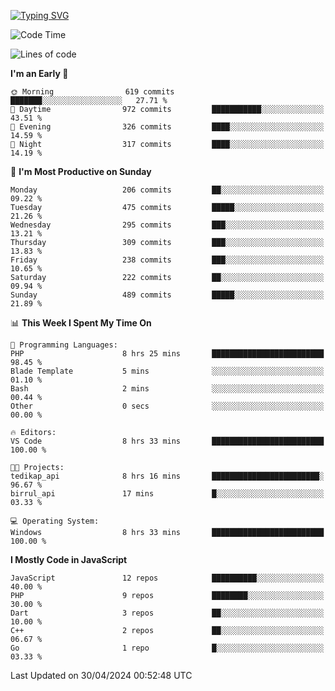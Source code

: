 [![Typing SVG](https://readme-typing-svg.demolab.com?font=Fira+Code&pause=1000&color=F7F7F7&random=false&width=435&lines=Hi+%F0%9F%91%8B%2C+I'm+Rafiu+Sidqi;Junior+Backend+Developer)](https://git.io/typing-svg)
<!--START_SECTION:waka-->
![Code Time](http://img.shields.io/badge/Code%20Time-195%20hrs%205%20mins-blue)

![Lines of code](https://img.shields.io/badge/From%20Hello%20World%20I%27ve%20Written-857.8%20thousand%20lines%20of%20code-blue)

**I'm an Early 🐤** 

```text
🌞 Morning                619 commits         ███████░░░░░░░░░░░░░░░░░░   27.71 % 
🌆 Daytime                972 commits         ███████████░░░░░░░░░░░░░░   43.51 % 
🌃 Evening                326 commits         ████░░░░░░░░░░░░░░░░░░░░░   14.59 % 
🌙 Night                  317 commits         ████░░░░░░░░░░░░░░░░░░░░░   14.19 % 
```
📅 **I'm Most Productive on Sunday** 

```text
Monday                   206 commits         ██░░░░░░░░░░░░░░░░░░░░░░░   09.22 % 
Tuesday                  475 commits         █████░░░░░░░░░░░░░░░░░░░░   21.26 % 
Wednesday                295 commits         ███░░░░░░░░░░░░░░░░░░░░░░   13.21 % 
Thursday                 309 commits         ███░░░░░░░░░░░░░░░░░░░░░░   13.83 % 
Friday                   238 commits         ███░░░░░░░░░░░░░░░░░░░░░░   10.65 % 
Saturday                 222 commits         ██░░░░░░░░░░░░░░░░░░░░░░░   09.94 % 
Sunday                   489 commits         █████░░░░░░░░░░░░░░░░░░░░   21.89 % 
```


📊 **This Week I Spent My Time On** 

```text
💬 Programming Languages: 
PHP                      8 hrs 25 mins       █████████████████████████   98.45 % 
Blade Template           5 mins              ░░░░░░░░░░░░░░░░░░░░░░░░░   01.10 % 
Bash                     2 mins              ░░░░░░░░░░░░░░░░░░░░░░░░░   00.44 % 
Other                    0 secs              ░░░░░░░░░░░░░░░░░░░░░░░░░   00.00 % 

🔥 Editors: 
VS Code                  8 hrs 33 mins       █████████████████████████   100.00 % 

🐱‍💻 Projects: 
tedikap_api              8 hrs 16 mins       ████████████████████████░   96.67 % 
birrul_api               17 mins             █░░░░░░░░░░░░░░░░░░░░░░░░   03.33 % 

💻 Operating System: 
Windows                  8 hrs 33 mins       █████████████████████████   100.00 % 
```

**I Mostly Code in JavaScript** 

```text
JavaScript               12 repos            ██████████░░░░░░░░░░░░░░░   40.00 % 
PHP                      9 repos             ████████░░░░░░░░░░░░░░░░░   30.00 % 
Dart                     3 repos             ██░░░░░░░░░░░░░░░░░░░░░░░   10.00 % 
C++                      2 repos             ██░░░░░░░░░░░░░░░░░░░░░░░   06.67 % 
Go                       1 repo              █░░░░░░░░░░░░░░░░░░░░░░░░   03.33 % 
```




 Last Updated on 30/04/2024 00:52:48 UTC
<!--END_SECTION:waka-->
